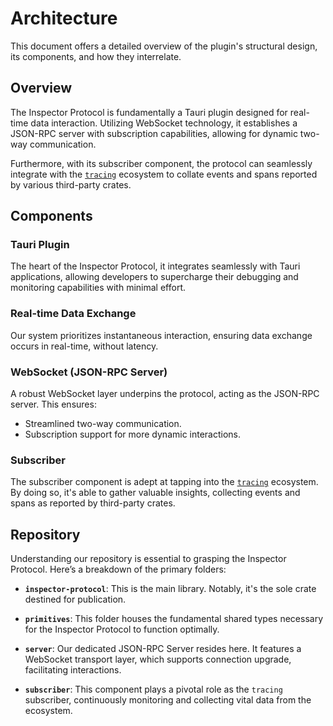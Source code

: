 # Architecture

This document offers a detailed overview of the plugin's structural design, its components, and how they interrelate.

## Overview

The Inspector Protocol is fundamentally a Tauri plugin designed for real-time data interaction. Utilizing WebSocket technology, it establishes a JSON-RPC server with subscription capabilities, allowing for dynamic two-way communication. 

Furthermore, with its subscriber component, the protocol can seamlessly integrate with the [`tracing`](https://crates.io/crates/tracing) ecosystem to collate events and spans reported by various third-party crates.

## Components

### **Tauri Plugin**
The heart of the Inspector Protocol, it integrates seamlessly with Tauri applications, allowing developers to supercharge their debugging and monitoring capabilities with minimal effort.

### **Real-time Data Exchange**
Our system prioritizes instantaneous interaction, ensuring data exchange occurs in real-time, without latency.

### **WebSocket (JSON-RPC Server)**
A robust WebSocket layer underpins the protocol, acting as the JSON-RPC server. This ensures:
   - Streamlined two-way communication.
   - Subscription support for more dynamic interactions.

### Subscriber
The subscriber component is adept at tapping into the [`tracing`](https://crates.io/crates/tracing) ecosystem. By doing so, it's able to gather valuable insights, collecting events and spans as reported by third-party crates.

## Repository

Understanding our repository is essential to grasping the Inspector Protocol. Here’s a breakdown of the primary folders:

- **`inspector-protocol`**: This is the main library. Notably, it's the sole crate destined for publication.

- **`primitives`**: This folder houses the fundamental shared types necessary for the Inspector Protocol to function optimally.

- **`server`**: Our dedicated JSON-RPC Server resides here. It features a WebSocket transport layer, which supports connection upgrade, facilitating interactions.

- **`subscriber`**: This component plays a pivotal role as the `tracing` subscriber, continuously monitoring and collecting vital data from the ecosystem.
